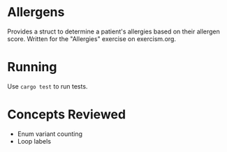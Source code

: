 # Allergens
Provides a struct to determine a patient's allergies based on their allergen score.
Written for the "Allergies" exercise on exercism.org.

# Running 
Use `cargo test` to run tests.

# Concepts Reviewed
- Enum variant counting
- Loop labels